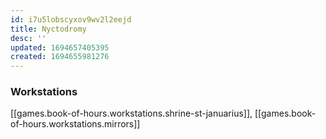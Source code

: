 ```yaml
---
id: i7u5lobscyxov9wv2l2eejd
title: Nyctodromy
desc: ''
updated: 1694657405395
created: 1694655981276
---
```


### Workstations

[[games.book-of-hours.workstations.shrine-st-januarius]], [[games.book-of-hours.workstations.mirrors]]  

